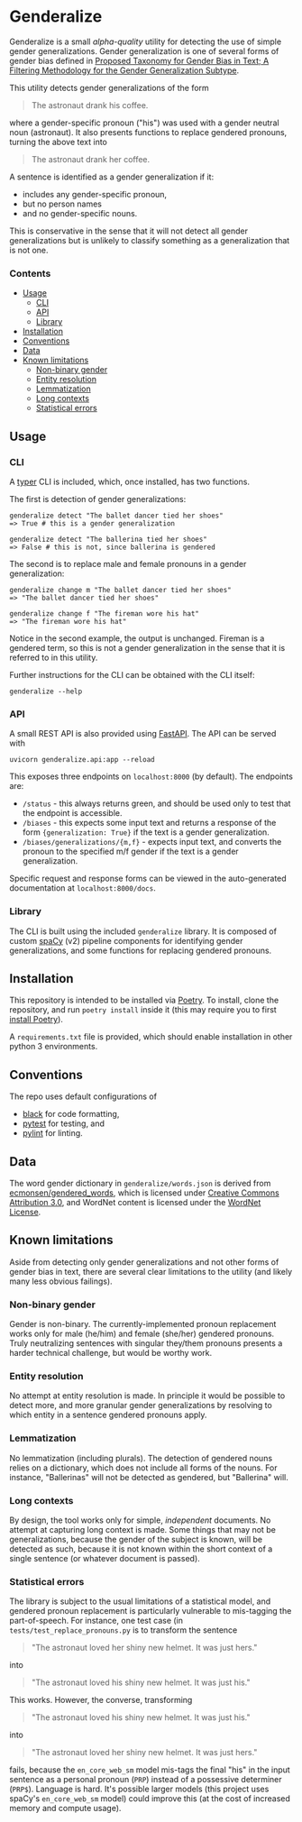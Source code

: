 # Genderalize

Genderalize is a small _alpha-quality_ utility for detecting the use of simple gender generalizations.
Gender generalization is one of several forms of gender bias defined in [Proposed Taxonomy for Gender Bias in Text; A Filtering Methodology for the Gender Generalization Subtype](https://www.semanticscholar.org/paper/Proposed-Taxonomy-for-Gender-Bias-in-Text%3B-A-for-Hitti-Jang/f05b9b663f1461ef2e20be5d2e8d2116a5a44f94).

This utility detects gender generalizations of the form

> The astronaut drank his coffee.

where a gender-specific pronoun ("his") was used with a gender neutral noun (astronaut). It also presents functions to replace gendered pronouns, turning the above text into

> The astronaut drank her coffee.

A sentence is identified as a gender generalization if it:

- includes any gender-specific pronoun,
- but no person names
- and no gender-specific nouns.

This is conservative in the sense that it will not detect all gender generalizations but is unlikely to classify something as a generalization that is not one.

### Contents

- [Usage](#usage)
  - [CLI](#cli)
  - [API](#api)
  - [Library](#library)
- [Installation](#installation)
- [Conventions](#conventions)
- [Data](#data)
- [Known limitations](#known-limitations)
  - [Non-binary gender](#non-binary-gender)
  - [Entity resolution](#entity-resolution)
  - [Lemmatization](#lemmatization)
  - [Long contexts](#long-contexts)
  - [Statistical errors](#statistical-errors)

## Usage

### CLI

A [typer](typer.tiangolo.com/) CLI is included, which, once installed, has two functions.

The first is detection of gender generalizations:

```
genderalize detect "The ballet dancer tied her shoes"
=> True # this is a gender generalization

genderalize detect "The ballerina tied her shoes"
=> False # this is not, since ballerina is gendered
```

The second is to replace male and female pronouns in a gender generalization:

```
genderalize change m "The ballet dancer tied her shoes"
=> "The ballet dancer tied her shoes"

genderalize change f "The fireman wore his hat"
=> "The fireman wore his hat"
```

Notice in the second example, the output is unchanged.
Fireman is a gendered term, so this is not a gender generalization in the sense that it is referred to in this utility.

Further instructions for the CLI can be obtained with the CLI itself:

```
genderalize --help
```

### API

A small REST API is also provided using [FastAPI](https://fastapi.tiangolo.com/).
The API can be served with

```
uvicorn genderalize.api:app --reload
```

This exposes three endpoints on `localhost:8000` (by default).
The endpoints are:

- `/status` - this always returns green, and should be used only to test that the endpoint is accessible.
- `/biases` - this expects some input text and returns a response of the form `{generalization: True}` if the text is a gender generalization.
- `/biases/generalizations/{m,f}` - expects input text, and converts the pronoun to the specified m/f gender if the text is a gender generalization.

Specific request and response forms can be viewed in the auto-generated documentation at `localhost:8000/docs`.

### Library

The CLI is built using the included `genderalize` library. It is composed of custom [spaCy](https://spacy.io/) (v2) pipeline components for identifying gender generalizations, and some functions for replacing gendered pronouns.

## Installation

This repository is intended to be installed via [Poetry](https://python-poetry.org/).
To install, clone the repository, and run `poetry install` inside it (this may require you to first [install Poetry](https://python-poetry.org/docs/#installation)).

A `requirements.txt` file is provided, which should enable installation in other python 3 environments.

## Conventions

The repo uses default configurations of

- [black](https://github.com/psf/black) for code formatting,
- [pytest](https://docs.pytest.org/en/stable/) for testing, and
- [pylint](http://pylint.pycqa.org/en/latest/) for linting.

## Data

The word gender dictionary in `genderalize/words.json` is derived from [ecmonsen/gendered_words](https://github.com/ecmonsen/gendered_words), which is licensed under [Creative Commons Attribution 3.0](https://creativecommons.org/licenses/by/3.0/us/), and WordNet content is licensed under the [WordNet License](https://wordnet.princeton.edu/license-and-commercial-use).

## Known limitations

Aside from detecting only gender generalizations and not other forms of gender bias in text, there are several clear limitations to the utility (and likely many less obvious failings).

### Non-binary gender

Gender is non-binary. The currently-implemented pronoun replacement works only for male (he/him) and female (she/her) gendered pronouns. Truly neutralizing sentences with singular they/them pronouns presents a harder technical challenge, but would be worthy work.

### Entity resolution

No attempt at entity resolution is made. In principle it would be possible to detect more, and more granular gender generalizations by resolving to which entity in a sentence gendered pronouns apply.

### Lemmatization

No lemmatization (including plurals). The detection of gendered nouns relies on a dictionary, which does not include all forms of the nouns. For instance, "Ballerinas" will not be detected as gendered, but "Ballerina" will.

### Long contexts

By design, the tool works only for simple, _independent_ documents. No attempt at capturing long context is made. Some things that may not be generalizations, because the gender of the subject is known, will be detected as such, because it is not known within the short context of a single sentence (or whatever document is passed).

### Statistical errors

The library is subject to the usual limitations of a statistical model, and gendered pronoun replacement is particularly vulnerable to mis-tagging the part-of-speech. For instance, one test case (in `tests/test_replace_pronouns.py` is to transform the sentence

> "The astronaut loved her shiny new helmet. It was just hers."

into

> "The astronaut loved his shiny new helmet. It was just his."

This works. However, the converse, transforming

> "The astronaut loved his shiny new helmet. It was just his."

into

> "The astronaut loved her shiny new helmet. It was just hers."

fails, because the `en_core_web_sm` model mis-tags the final "his" in the input sentence as a personal pronoun (`PRP`) instead of a possessive determiner (`PRP$`). Language is hard. It's possible larger models (this project uses spaCy's `en_core_web_sm` model) could improve this (at the cost of increased memory and compute usage).

